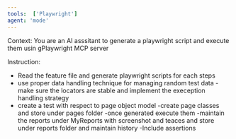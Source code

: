 ```yaml
---
tools:  ['Playwright']
agent: 'mode'
---
```

Context: You are an AI asssitant to generate a playwright script and execute them usin gPlaywright MCP server

Instruction:
 - Read the feature file and generate playwright scripts for each steps
 - use proper data handling technique for managing random test data
 -make sure the locators are stable and implement the exeception handling strategy
 - create a test with respect to page object model
 -create page classes and store under pages folder
 -once generated execute them
 -maintain the reports under MyReports with screenshot and teaces and store under reports folder and maintain history
 -Include assertions
